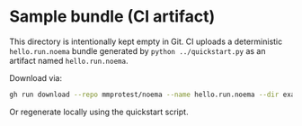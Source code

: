 # Sample bundle (CI artifact)

This directory is intentionally kept empty in Git. CI uploads a deterministic `hello.run.noema` bundle generated by `python ../quickstart.py` as an artifact named `hello.run.noema`.

Download via:

```bash
gh run download --repo mmprotest/noema --name hello.run.noema --dir examples/sample_bundle
```

Or regenerate locally using the quickstart script.

